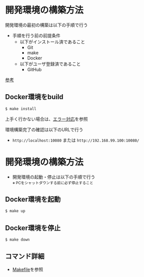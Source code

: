 # 開発環境の構築方法

開発環境の最初の構築は以下の手順で行う

* 手順を行う前の前提条件
    * 以下がインストール済であること
        * Git
        * make
        * Docker
    * 以下がユーザ登録済であること
        * GitHub
        
[参考](https://docs.google.com/document/d/1MA52EJDjXTLt50w18OnBMIHn1vqLPoNz9Fqb_5Uj6qU/edit#heading=h.bu3h5lc7vy56)

## Docker環境をbuild
```bash
$ make install
```
上手く行かない場合は、[エラー対応](5.エラー対応.md)を参照

環境構築完了の確認は以下のURLで行う

* `http://localhost:10080`
または
`http://192.168.99.100:10080/`

# 開発環境の構築方法
* 開発環境の起動・停止は以下の手順で行う
<br><small>
※ PCをシャットダウンする前に必ず停止すること
</small>

## Docker環境を起動
```bash
$ make up
```

## Docker環境を停止
```bash
$ make down
```

## コマンド詳細
* [Makefile](../Makefile)を参照
